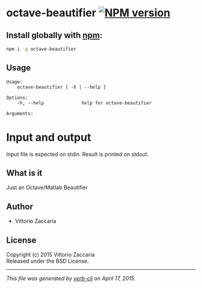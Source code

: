 # octave-beautifier [![NPM version](https://badge.fury.io/js/octave-beautifier.svg)](http://badge.fury.io/js/octave-beautifier)


## Install globally with [npm](npmjs.org):

```bash
npm i -g octave-beautifier
```

## Usage

```
Usage:
    octave-beautifier [ -h | --help ]

Options:
    -h, --help              help for octave-beautifier

Arguments:

```

Input and output
================

Input file is expected on stdin. Result is printed on stdout.

What is it
----------

Just an Octave/Matlab Beautifier


## Author

* Vittorio Zaccaria

## License
Copyright (c) 2015 Vittorio Zaccaria  
Released under the BSD License.

***

_This file was generated by [verb-cli](https://github.com/assemble/verb-cli) on April 17, 2015._
